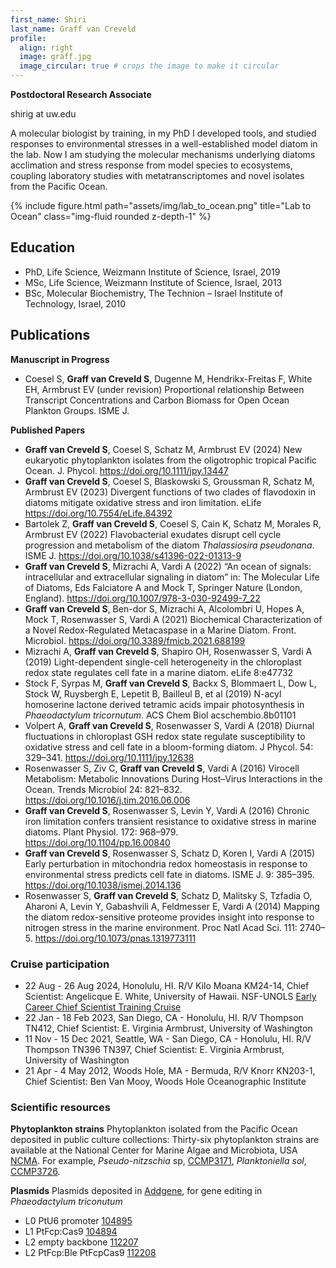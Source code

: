 ```yaml
---
first_name: Shiri
last_name: Graff van Creveld
profile:
  align: right
  image: graff.jpg
  image_circular: true # crops the image to make it circular
---
```


**Postdoctoral Research Associate**

shirig at uw.edu

A molecular biologist by training, in my PhD I developed tools, and studied responses to environmental stresses in a well-established model diatom in the lab. Now I am studying the molecular mechanisms underlying diatoms acclimation and stress response from model species to ecosystems, coupling laboratory studies with metatranscriptomes and novel isolates from the Pacific Ocean.

{% include figure.html path="assets/img/lab_to_ocean.png" title="Lab to Ocean" class="img-fluid rounded z-depth-1" %}


## Education
* PhD, Life Science, Weizmann Institute of Science, Israel, 2019
* MSc, Life Science, Weizmann Institute of Science, Israel, 2013
* BSc, Molecular Biochemistry, The Technion – Israel Institute of Technology, Israel, 2010

## Publications
**Manuscript in Progress**
* Coesel S, **Graff van Creveld S**, Dugenne M, Hendrikx-Freitas F, White EH, Armbrust EV (under revision) Proportional relationship Between Transcript Concentrations and Carbon Biomass for Open Ocean Plankton Groups. ISME J.

**Published Papers**
* **Graff van Creveld S**, Coesel S, Schatz M, Armbrust EV (2024) New eukaryotic phytoplankton isolates from the oligotrophic tropical Pacific Ocean. J. Phycol. https://doi.org/10.1111/jpy.13447
* **Graff van Creveld S**, Coesel S, Blaskowski S, Groussman R, Schatz M, Armbrust EV (2023) Divergent functions of two clades of flavodoxin in diatoms mitigate oxidative stress and iron limitation. eLife https://doi.org/10.7554/eLife.84392
* Bartolek Z, **Graff van Creveld S**, Coesel S, Cain K, Schatz M, Morales R, Armbrust EV (2022) Flavobacterial exudates disrupt cell cycle progression and metabolism of the diatom *Thalassiosira pseudonana*. ISME J. https://doi.org/10.1038/s41396-022-01313-9
* **Graff van Creveld S**, Mizrachi A, Vardi A (2022) “An ocean of signals: intracellular and extracellular signaling in diatom” in: The Molecular Life of Diatoms, Eds Falciatore A and Mock T, Springer Nature (London, England). https://doi.org/10.1007/978-3-030-92499-7_22
* **Graff van Creveld S**, Ben-dor S, Mizrachi A, Alcolombri U, Hopes A, Mock T, Rosenwasser S, Vardi A (2021) Biochemical Characterization of a Novel Redox-Regulated Metacaspase in a Marine Diatom. Front. Microbiol. https://doi.org/10.3389/fmicb.2021.688199
* Mizrachi A, **Graff van Creveld S**, Shapiro OH, Rosenwasser S, Vardi A (2019) Light-dependent single-cell heterogeneity in the chloroplast redox state regulates cell fate in a marine diatom. eLife 8:e47732
* Stock F, Syrpas M, **Graff van Creveld S**, Backx S, Blommaert L, Dow L, Stock W, Ruysbergh E, Lepetit B, Bailleul B, et al (2019) N-acyl homoserine lactone derived tetramic acids impair photosynthesis in *Phaeodactylum tricornutum*. ACS Chem Biol acschembio.8b01101
* Volpert A, **Graff van Creveld S**, Rosenwasser S, Vardi A (2018) Diurnal fluctuations in chloroplast GSH redox state regulate susceptibility to oxidative stress and cell fate in a bloom-forming diatom. J Phycol. 54: 329–341. https://doi.org/10.1111/jpy.12638
* Rosenwasser S, Ziv C, **Graff van Creveld S**, Vardi A (2016) Virocell Metabolism: Metabolic Innovations During Host–Virus Interactions in the Ocean. Trends Microbiol 24: 821–832. https://doi.org/10.1016/j.tim.2016.06.006
* **Graff van Creveld S**, Rosenwasser S, Levin Y, Vardi A (2016) Chronic iron limitation confers transient resistance to oxidative stress in marine diatoms. Plant Physiol. 172: 968–979.  https://doi.org/10.1104/pp.16.00840
* **Graff van Creveld S**, Rosenwasser S, Schatz D, Koren I, Vardi A (2015) Early perturbation in mitochondria redox homeostasis in response to environmental stress predicts cell fate in diatoms. ISME J. 9: 385–395. https://doi.org/10.1038/ismej.2014.136
* Rosenwasser S, **Graff van Creveld S**, Schatz D, Malitsky S, Tzfadia O, Aharoni A, Levin Y, Gabashvili A, Feldmesser E, Vardi A (2014) Mapping the diatom redox-sensitive proteome provides insight into response to nitrogen stress in the marine environment. Proc Natl Acad Sci. 111: 2740–5. https://doi.org/10.1073/pnas.1319773111

### Cruise participation
* 22 Aug - 26 Aug 2024, Honolulu, HI. R/V Kilo Moana KM24-14, Chief Scientist: Angelicque E. White, University of Hawaii. NSF-UNOLS [Early Career Chief Scientist Training Cruise](https://csw.unols.org/scientist-posts/) 
* 22 Jan - 18 Feb 2023, San Diego, CA - Honolulu, HI. R/V Thompson TN412, Chief Scientist: E. Virginia Armbrust, University of Washington
* 11 Nov - 15 Dec 2021, Seattle, WA - San Diego, CA - Honolulu, HI. R/V Thompson TN396 TN397, Chief Scientist: E. Virginia Armbrust, University of Washington
* 21 Apr - 4 May 2012, Woods Hole, MA - Bermuda, R/V Knorr KN203-1, Chief Scientist: Ben Van Mooy, Woods Hole Oceanographic Institute

### Scientific resources
**Phytoplankton strains**
Phytoplankton isolated from the Pacific Ocean deposited in public culture collections:
Thirty-six phytoplankton strains are available at the National Center for Marine Algae and Microbiota, USA [NCMA](https://ncma.bigelow.org/products/algae?page=1). For example, *Pseudo-nitzschia* sp, [CCMP3171](https://ncma.bigelow.org/Pseudo-nitzschia-sp.), *Planktoniella sol*, [CCMP3726](https://ncma.bigelow.org/Planktoniella-sol?page=1). 

**Plasmids**
Plasmids deposited in [Addgene](https://www.addgene.org),
for gene editing in *Phaeodactylum triconutum* 

* L0 PtU6 promoter [104895](https://www.addgene.org/104895/)
* L1 PtFcp:Cas9 [104894](https://www.addgene.org/104894/)
* L2 empty backbone [112207](https://www.addgene.org/112207/)
* L2 PtFcp:Ble PtFcpCas9 [112208](https://www.addgene.org/112208/)
